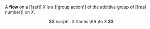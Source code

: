 A **flow** on a [[set]] $X$ is a [[group action]] of the additive group of [[real number]] on $X$.

$$
\varphi: X \times \RR \to X
$$